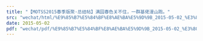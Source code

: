 ```yaml
---
title: "【MOTSS2015春季版聚·总结帖】满园春色关不住，一群基佬漫山跑。"
src: "wechat/html/%E9%85%B7%E5%84%BF%E8%AE%BA%E5%9D%9B_2015-05-02_%E3%80%90MOTSS2015%E6%98%A5%E5%AD%A3%E7%89%88%E8%81%9A%C2%B7%E6%80%BB%E7%BB%93%E5%B8%96%E3%80%91%E6%BB%A1%E5%9B%AD%E6%98%A5%E8%89%B2%E5%85%B3%E4%B8%8D%E4%BD%8F%EF%BC%8C%E4%B8%80%E7%BE%A4%E5%9F%BA%E4%BD%AC%E6%BC%AB%E5%B1%B1%E8%B7%91%E3%80%82.html"
date: 2015-05-02
pdf: "wechat/pdf/%E9%85%B7%E5%84%BF%E8%AE%BA%E5%9D%9B_2015-05-02_%E3%80%90MOTSS2015%E6%98%A5%E5%AD%A3%E7%89%88%E8%81%9A%C2%B7%E6%80%BB%E7%BB%93%E5%B8%96%E3%80%91%E6%BB%A1%E5%9B%AD%E6%98%A5%E8%89%B2%E5%85%B3%E4%B8%8D%E4%BD%8F%EF%BC%8C%E4%B8%80%E7%BE%A4%E5%9F%BA%E4%BD%AC%E6%BC%AB%E5%B1%B1%E8%B7%91%E3%80%82.pdf"
---
```

